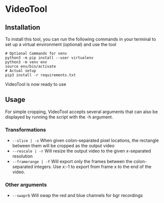 # VideoTool
## Installation
To install this tool, you can run the following commands in your terminal to set up a virtual environment (optional) and use the tool
```shell script
# Optional Commands for venv
python3 -m pip install --user virtualenv
python3 -m venv env
source env/bin/activate
# Actual setup
pip3 install -r requirements.txt
```
VideoTool is now ready to use
## Usage
For simple cropping, VideoTool accepts several arguments that can also be displayed by running the script with the -h argument.

### Transformations
 - ``--slice | -s`` When given colon-separated pixel locations, the rectangle between them will be cropped as the output video
 - ``--rescale | -r`` Will resize the output video to the given x-separated resolution
 - ``--framerange | -f`` Will export only the frames between the colon-separated integers. Use x:-1 to export from frame x to the end of the video.
### Other arguments
 - ``--swaprb`` Will swap the red and blue channels for bgr recordings